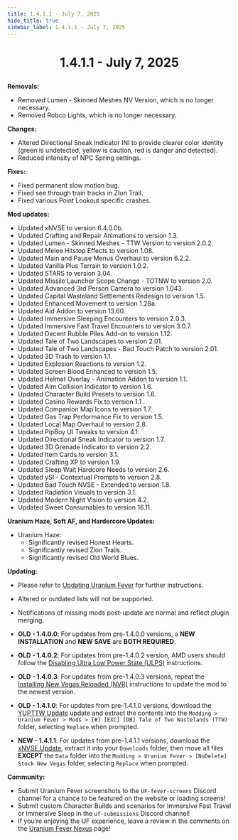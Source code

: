 ```yaml
---
title: 1.4.1.1 - July 7, 2025
hide_title: true
sidebar_label: 1.4.1.1 - July 7, 2025
---
```


# <p align="center"> 1.4.1.1 - July 7, 2025 </p>

**Removals:**
- Removed Lumen - Skinned Meshes NV Version, which is no longer necessary.
- Removed Robco Lights, which is no longer necessary.

**Changes:**
- Altered Directional Sneak Indicator INI to provide clearer color identity (green is undetected, yellow is caution, red is danger and detected).
- Reduced intensity of NPC Spring settings.

**Fixes:**
- Fixed permanent slow motion bug.
- Fixed see through train tracks in ZIon Trail.
- Fixed various Point Lookout specific crashes.

**Mod updates:**
- Updated xNVSE to version 6.4.0.0b.
- Updated Crafting and Repair Animations to version 1.3.
- Updated Lumen - Skinned Meshes - TTW Version to version 2.0.2.
- Updated Melee Hitstop Effects to version 1.08.
- Updated Main and Pause Menus Overhaul to version 6.2.2.
- Updated Vanilla Plus Terrain to version 1.0.2.
- Updated STARS to version 3.04.
- Updated Missile Launcher Scope Change - TOTNW to version 2.0.
- Updated Advanced 3rd Person Camera to version 1.043.
- Updated Capital Wasteland Settlements Redesign to version 1.5.
- Updated Enhanced Movement to version 1.28a.
- Updated Aid Addon to version 13.60.
- Updated Immersive Sleeping Encounters to version 2.0.3.
- Updated Immersive Fast Travel Encounters to version 3.0.7.
- Updated Decent Rubble Piles Add-on to version 1.12.
- Updated Tale of Two Landscapes to version 2.01.
- Updated Tale of Two Landscapes - Bad Touch Patch  to version 2.01.
- Updated 3D Trash to version 1.1.
- Updated Explosion Reactions to version 1.2.
- Updated Screen Blood Enhanced to version 1.5.
- Updated Helmet Overlay - Animation Addon to version 1.1.
- Updated Aim Collision Indicator to version 1.6.
- Updated Character Build Presets to version 1.6.
- Updated Casino Rewards Fix to version 1.1 .
- Updated Companion Map Icons to version 1.7.
- Updated Gas Trap Performance Fix to version 1.5.
- Updated Local Map Overhaul to version 2.8.
- Updated PipBoy UI Tweaks to version 4.1.
- Updated Directional Sneak Indicator to version 1.7.
- Updated 3D Grenade Indicator to version 2.2.
- Updated Item Cards to version 3.1.
- Updated Crafting XP to version 1.9.
- Updated Sleep Wait Hardcore Needs to version 2.6.
- Updated ySI - Contextual Prompts to version 2.8.
- Updated Bad Touch NVSE - Extended to version 1.8.
- Updated Radiation Visuals to version 3.1.
- Updated Modern Night Vision to version 4.2.
- Updated Sweet Consumables to version 16.11.

**Uranium Haze, Soft AF, and Hardercore Updates:**
- Uranium Haze:
  - Significantly revised Honest Hearts.
  - Significantly revised Zion Trails.
  - Significantly revised Old World Blues.

**Updating:**
- Please refer to [Updating Uranium Fever](https://uraniumfever.net/docs/main/updating) for further instructions.
- Altered or outdated lists will not be supported.
- Notifications of missing mods post-update are normal and reflect plugin merging.

- **OLD - 1.4.0.0**: For updates from pre-1.4.0.0 versions, a **NEW INSTALLATION** and **NEW SAVE** are **BOTH REQUIRED**.
- **OLD - 1.4.0.2**: For updates from pre-1.4.0.2 version, AMD users should follow the [Disabling Ultra Low Power State (ULPS)](https://uraniumfever.net/docs/main/setup#-amd-users---disabling-ultra-low-power-state-ulps-) instructions.
- **OLD - 1.4.0.3**: For updates from pre-1.4.0.3 versions, repeat the [Installing New Vegas Reloaded (NVR)](https://uraniumfever.net/docs/main/setup#-installing-new-vegas-reloaded-nvr-) instructions to update the mod to the newest version.
- **OLD - 1.4.1.0**: For updates from pre-1.4.1.0 versions, download the [YUPTTW Update](https://mod.pub/ttw/133/files) update and extract the contents into the `Modding > Uranium Fever > Mods > [#] [EXC] [DB] Tale of Two Wastelands (TTW)` folder, selecting `Replace` when prompted.
- **NEW - 1.4.1.1**: For updates from pre-1.4.1.1 versions, download the [xNVSE Update](https://cf-files.nexusmods.com/cdn/130/67883/New%20Vegas%20Script%20Extender%20(xNVSE)-67883-6-4-0b-1751825421.7z?md5=jxSTBUU_emLwWYyqhlg-sw&expires=1751844993&user_id=191032902), extract it into your `Downloads` folder, then move all files **EXCEPT** the `Data` folder into the `Modding > Uranium Fever > [NoDelete] Stock New Vegas` folder, selecting `Replace` when prompted.

 **Community:**
- Submit Uranium Fever screenshots to the `UF-fever-screens` Discord channel for a chance to be featured on the website or loading screens!
- Submit custom Character Builds and scenarios for Immersive Fast Travel or Immersive Sleep in the `uf-submissions` Discord channel!
- If you’re enjoying the UF experience, leave a review in the comments on the [Uranium Fever Nexus](https://www.nexusmods.com/newvegas/mods/89815?tab=posts&BH=3) page!
